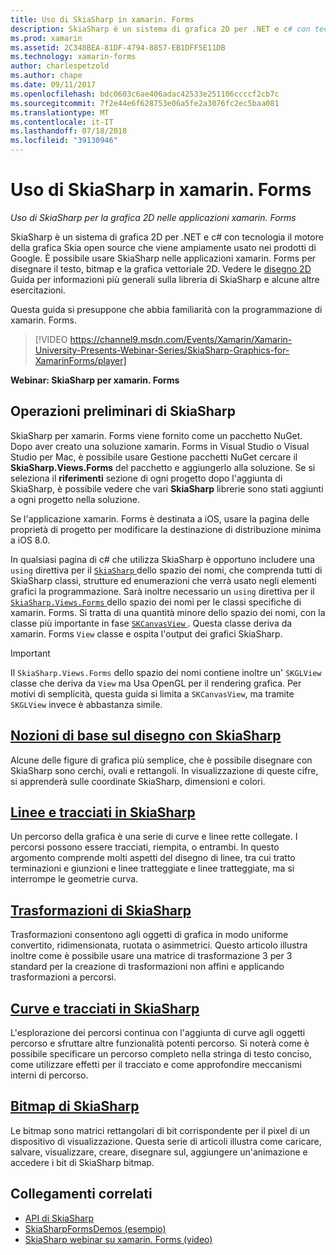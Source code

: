 ```yaml
---
title: Uso di SkiaSharp in xamarin. Forms
description: SkiaSharp è un sistema di grafica 2D per .NET e c# con tecnologia il motore della grafica Skia open source che viene ampiamente usato nei prodotti di Google. Questa guida illustra come usare SkiaSharp per la grafica 2D nelle applicazioni xamarin. Forms.
ms.prod: xamarin
ms.assetid: 2C348BEA-81DF-4794-8857-EB1DFF5E11DB
ms.technology: xamarin-forms
author: charlespetzold
ms.author: chape
ms.date: 09/11/2017
ms.openlocfilehash: bdc0603c6ae406adac42533e251106ccccf2cb7c
ms.sourcegitcommit: 7f2e44e6f628753e06a5fe2a3076fc2ec5baa081
ms.translationtype: MT
ms.contentlocale: it-IT
ms.lasthandoff: 07/18/2018
ms.locfileid: "39130946"
---
```

# <a name="using-skiasharp-in-xamarinforms"></a>Uso di SkiaSharp in xamarin. Forms

_Uso di SkiaSharp per la grafica 2D nelle applicazioni xamarin. Forms_

SkiaSharp è un sistema di grafica 2D per .NET e c# con tecnologia il motore della grafica Skia open source che viene ampiamente usato nei prodotti di Google. È possibile usare SkiaSharp nelle applicazioni xamarin. Forms per disegnare il testo, bitmap e la grafica vettoriale 2D. Vedere le [disegno 2D](~/graphics-games/skiasharp/index.md) Guida per informazioni più generali sulla libreria di SkiaSharp e alcune altre esercitazioni.

Questa guida si presuppone che abbia familiarità con la programmazione di xamarin. Forms.

> [!VIDEO https://channel9.msdn.com/Events/Xamarin/Xamarin-University-Presents-Webinar-Series/SkiaSharp-Graphics-for-XamarinForms/player]

**Webinar: SkiaSharp per xamarin. Forms**

## <a name="skiasharp-preliminaries"></a>Operazioni preliminari di SkiaSharp

SkiaSharp per xamarin. Forms viene fornito come un pacchetto NuGet. Dopo aver creato una soluzione xamarin. Forms in Visual Studio o Visual Studio per Mac, è possibile usare Gestione pacchetti NuGet cercare il **SkiaSharp.Views.Forms** del pacchetto e aggiungerlo alla soluzione. Se si seleziona il **riferimenti** sezione di ogni progetto dopo l'aggiunta di SkiaSharp, è possibile vedere che vari **SkiaSharp** librerie sono stati aggiunti a ogni progetto nella soluzione.

Se l'applicazione xamarin. Forms è destinata a iOS, usare la pagina delle proprietà di progetto per modificare la destinazione di distribuzione minima a iOS 8.0.

In qualsiasi pagina di c# che utilizza SkiaSharp è opportuno includere una `using` direttiva per il [ `SkiaSharp` ](https://developer.xamarin.com/api/namespace/SkiaSharp/) dello spazio dei nomi, che comprenda tutti di SkiaSharp classi, strutture ed enumerazioni che verrà usato negli elementi grafici la programmazione. Sarà inoltre necessario un `using` direttiva per il [ `SkiaSharp.Views.Forms` ](https://developer.xamarin.com/api/namespace/SkiaSharp.Views.Forms/) dello spazio dei nomi per le classi specifiche di xamarin. Forms. Si tratta di una quantità minore dello spazio dei nomi, con la classe più importante in fase [ `SKCanvasView` ](https://developer.xamarin.com/api/type/SkiaSharp.Views.Forms.SKCanvasView/). Questa classe deriva da xamarin. Forms `View` classe e ospita l'output dei grafici SkiaSharp.

> [!IMPORTANT]
> Il `SkiaSharp.Views.Forms` dello spazio dei nomi contiene inoltre un' `SKGLView` classe che deriva da `View` ma Usa OpenGL per il rendering grafica. Per motivi di semplicità, questa guida si limita a `SKCanvasView`, ma tramite `SKGLView` invece è abbastanza simile.

## <a name="skiasharp-drawing-basicsbasicsindexmd"></a>[Nozioni di base sul disegno con SkiaSharp](basics/index.md)

Alcune delle figure di grafica più semplice, che è possibile disegnare con SkiaSharp sono cerchi, ovali e rettangoli. In visualizzazione di queste cifre, si apprenderà sulle coordinate SkiaSharp, dimensioni e colori.

## <a name="skiasharp-lines-and-pathspathsindexmd"></a>[Linee e tracciati in SkiaSharp](paths/index.md)

Un percorso della grafica è una serie di curve e linee rette collegate. I percorsi possono essere tracciati, riempita, o entrambi. In questo argomento comprende molti aspetti del disegno di linee, tra cui tratto terminazioni e giunzioni e linee tratteggiate e linee tratteggiate, ma si interrompe le geometrie curva.

## <a name="skiasharp-transformstransformsindexmd"></a>[Trasformazioni di SkiaSharp](transforms/index.md)

Trasformazioni consentono agli oggetti di grafica in modo uniforme convertito, ridimensionata, ruotata o asimmetrici. Questo articolo illustra inoltre come è possibile usare una matrice di trasformazione 3 per 3 standard per la creazione di trasformazioni non affini e applicando trasformazioni a percorsi.

## <a name="skiasharp-curves-and-pathscurvesindexmd"></a>[Curve e tracciati in SkiaSharp](curves/index.md)

L'esplorazione dei percorsi continua con l'aggiunta di curve agli oggetti percorso e sfruttare altre funzionalità potenti percorso. Si noterà come è possibile specificare un percorso completo nella stringa di testo conciso, come utilizzare effetti per il tracciato e come approfondire meccanismi interni di percorso.

## <a name="skiasharp-bitmapsbitmapsindexmd"></a>[Bitmap di SkiaSharp](bitmaps/index.md)

Le bitmap sono matrici rettangolari di bit corrispondente per il pixel di un dispositivo di visualizzazione. Questa serie di articoli illustra come caricare, salvare, visualizzare, creare, disegnare sul, aggiungere un'animazione e accedere i bit di SkiaSharp bitmap.

## <a name="related-links"></a>Collegamenti correlati

- [API di SkiaSharp](https://developer.xamarin.com/api/root/SkiaSharp/)
- [SkiaSharpFormsDemos (esempio)](https://developer.xamarin.com/samples/xamarin-forms/SkiaSharpForms/Demos/)
- [SkiaSharp webinar su xamarin. Forms (video)](https://channel9.msdn.com/Events/Xamarin/Xamarin-University-Presents-Webinar-Series/SkiaSharp-Graphics-for-XamarinForms)

